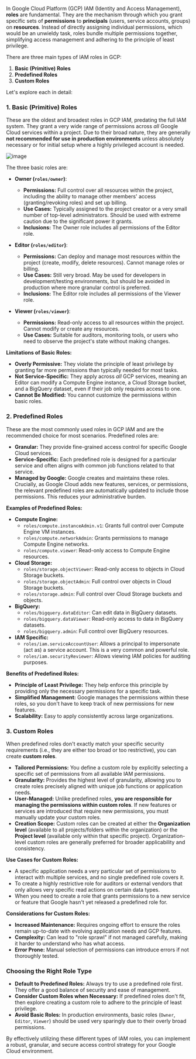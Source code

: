 In Google Cloud Platform (GCP) IAM (Identity and Access Management), **roles** are fundamental. They are the mechanism through which you grant specific sets of **permissions** to **principals** (users, service accounts, groups) on **resources**. Instead of directly assigning individual permissions, which would be an unwieldy task, roles bundle multiple permissions together, simplifying access management and adhering to the principle of least privilege.

There are three main types of IAM roles in GCP:

1.  **Basic (Primitive) Roles**
2.  **Predefined Roles**
3.  **Custom Roles**


Let's explore each in detail:

### 1. Basic (Primitive) Roles

These are the oldest and broadest roles in GCP IAM, predating the full IAM system. They grant a very wide range of permissions across *all* Google Cloud services within a project. Due to their broad nature, they are generally **not recommended for use in production environments** unless absolutely necessary or for initial setup where a highly privileged account is needed.

![image](https://github.com/user-attachments/assets/741b4fe7-e636-4b73-8fa8-f6efc85b5f12)

The three basic roles are:

* **Owner (`roles/owner`)**:
    * **Permissions:** Full control over all resources within the project, including the ability to manage other members' access (granting/revoking roles) and set up billing.
    * **Use Cases:** Typically assigned to the project creator or a very small number of top-level administrators. Should be used with extreme caution due to the significant power it grants.
    * **Inclusions:** The Owner role includes all permissions of the Editor role.

* **Editor (`roles/editor`)**:
    * **Permissions:** Can deploy and manage most resources within the project (create, modify, delete resources). Cannot manage roles or billing.
    * **Use Cases:** Still very broad. May be used for developers in development/testing environments, but should be avoided in production where more granular control is preferred.
    * **Inclusions:** The Editor role includes all permissions of the Viewer role.

* **Viewer (`roles/viewer`)**:
    * **Permissions:** Read-only access to all resources within the project. Cannot modify or create any resources.
    * **Use Cases:** Suitable for auditors, monitoring tools, or users who need to observe the project's state without making changes.

**Limitations of Basic Roles:**
* **Overly Permissive:** They violate the principle of least privilege by granting far more permissions than typically needed for most tasks.
* **Not Service-Specific:** They apply across *all* GCP services, meaning an Editor can modify a Compute Engine instance, a Cloud Storage bucket, and a BigQuery dataset, even if their job only requires access to one.
* **Cannot Be Modified:** You cannot customize the permissions within basic roles.

### 2. Predefined Roles

These are the most commonly used roles in GCP IAM and are the recommended choice for most scenarios. Predefined roles are:

* **Granular:** They provide fine-grained access control for specific Google Cloud services.
* **Service-Specific:** Each predefined role is designed for a particular service and often aligns with common job functions related to that service.
* **Managed by Google:** Google creates and maintains these roles. Crucially, as Google Cloud adds new features, services, or permissions, the relevant predefined roles are automatically updated to include those permissions. This reduces your administrative burden.

**Examples of Predefined Roles:**

* **Compute Engine:**
    * `roles/compute.instanceAdmin.v1`: Grants full control over Compute Engine VM instances.
    * `roles/compute.networkAdmin`: Grants permissions to manage Compute Engine networks.
    * `roles/compute.viewer`: Read-only access to Compute Engine resources.
* **Cloud Storage:**
    * `roles/storage.objectViewer`: Read-only access to objects in Cloud Storage buckets.
    * `roles/storage.objectAdmin`: Full control over objects in Cloud Storage buckets.
    * `roles/storage.admin`: Full control over Cloud Storage buckets and objects.
* **BigQuery:**
    * `roles/bigquery.dataEditor`: Can edit data in BigQuery datasets.
    * `roles/bigquery.dataViewer`: Read-only access to data in BigQuery datasets.
    * `roles/bigquery.admin`: Full control over BigQuery resources.
* **IAM Specific:**
    * `roles/iam.serviceAccountUser`: Allows a principal to impersonate (act as) a service account. This is a very common and powerful role.
    * `roles/iam.securityReviewer`: Allows viewing IAM policies for auditing purposes.

**Benefits of Predefined Roles:**
* **Principle of Least Privilege:** They help enforce this principle by providing only the necessary permissions for a specific task.
* **Simplified Management:** Google manages the permissions within these roles, so you don't have to keep track of new permissions for new features.
* **Scalability:** Easy to apply consistently across large organizations.

### 3. Custom Roles

When predefined roles don't exactly match your specific security requirements (i.e., they are either too broad or too restrictive), you can create **custom roles**.

* **Tailored Permissions:** You define a custom role by explicitly selecting a specific set of permissions from all available IAM permissions.
* **Granularity:** Provides the highest level of granularity, allowing you to create roles precisely aligned with unique job functions or application needs.
* **User-Managed:** Unlike predefined roles, **you are responsible for managing the permissions within custom roles**. If new features or services are introduced that require new permissions, you must manually update your custom roles.
* **Creation Scope:** Custom roles can be created at either the **Organization level** (available to all projects/folders within the organization) or the **Project level** (available only within that specific project). Organization-level custom roles are generally preferred for broader applicability and consistency.

**Use Cases for Custom Roles:**
* A specific application needs a very particular set of permissions to interact with multiple services, and no single predefined role covers it.
* To create a highly restrictive role for auditors or external vendors that only allows very specific read actions on certain data types.
* When you need to create a role that grants permissions to a new service or feature that Google hasn't yet released a predefined role for.

**Considerations for Custom Roles:**
* **Increased Maintenance:** Requires ongoing effort to ensure the roles remain up-to-date with evolving application needs and GCP features.
* **Complexity:** Can lead to "role sprawl" if not managed carefully, making it harder to understand who has what access.
* **Error Prone:** Manual selection of permissions can introduce errors if not thoroughly tested.

### Choosing the Right Role Type

* **Default to Predefined Roles:** Always try to use a predefined role first. They offer a good balance of security and ease of management.
* **Consider Custom Roles when Necessary:** If predefined roles don't fit, then explore creating a custom role to adhere to the principle of least privilege.
* **Avoid Basic Roles:** In production environments, basic roles (`Owner`, `Editor`, `Viewer`) should be used very sparingly due to their overly broad permissions.

By effectively utilizing these different types of IAM roles, you can implement a robust, granular, and secure access control strategy for your Google Cloud environment.
